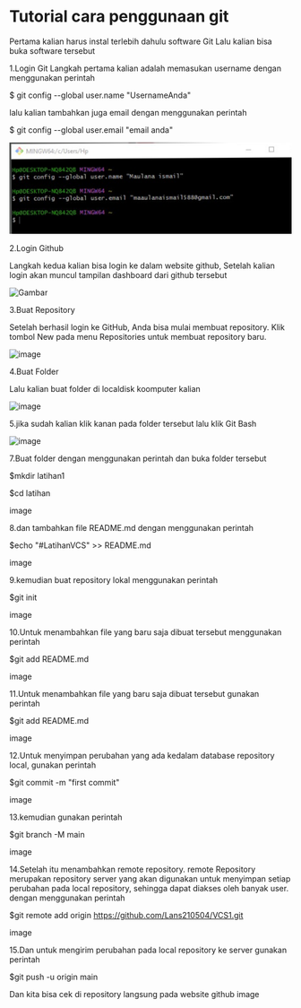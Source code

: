 # Tutorial cara penggunaan git

Pertama kalian harus instal terlebih dahulu software Git Lalu kalian bisa buka software tersebut

1.Login Git
Langkah pertama kalian adalah memasukan username dengan menggunakan perintah

$ git config --global user.name "UsernameAnda"

lalu kalian tambahkan juga email dengan menggunakan perintah

$ git config --global user.email "email anda"


![Gambar](screenshot/ss1.png)


2.Login Github

Langkah kedua kalian bisa login ke dalam website github, Setelah kalian login akan muncul tampilan dashboard dari github tersebut


![Gambar](screenshot/lnkedss2.jpg)



3.Buat Repository

Setelah berhasil login ke GitHub, Anda bisa mulai membuat repository. Klik tombol New pada menu Repositories untuk membuat repository baru.



![image](https://user-images.githubusercontent.com/115879313/196103899-f48ba2ec-546f-491e-a560-6ea6eb929454.png)


4.Buat Folder

Lalu kalian buat folder di localdisk koomputer kalian


![image](https://user-images.githubusercontent.com/115879313/196103175-1872f3cf-90fe-409a-89f6-c75dca19dd5a.png)

5.jika sudah kalian klik kanan pada folder tersebut lalu klik Git Bash


![image](https://user-images.githubusercontent.com/115879313/196103234-70cf03b6-41fd-4d02-a6e5-9fd698cd6465.png)

7.Buat folder dengan menggunakan perintah dan buka folder tersebut

$mkdir latihan1

$cd latihan

image

8.dan tambahkan file README.md dengan menggunakan perintah

$echo "#LatihanVCS" >> README.md

image

9.kemudian buat repository lokal menggunakan perintah

$git init

image

10.Untuk menambahkan file yang baru saja dibuat tersebut menggunakan perintah

$git add README.md

image

11.Untuk menambahkan file yang baru saja dibuat tersebut gunakan perintah

$git add README.md

image

12.Untuk menyimpan perubahan yang ada kedalam database repository local, gunakan perintah

$git commit -m "first commit"

image

13.kemudian gunakan perintah

$git branch -M main

image

14.Setelah itu menambahkan remote repository. remote Repository merupakan repository server yang akan digunakan untuk menyimpan setiap perubahan pada local repository, sehingga dapat diakses oleh banyak user. dengan menggunakan perintah

$git remote add origin https://github.com/Lans210504/VCS1.git

image

15.Dan untuk mengirim perubahan pada local repository ke server gunakan perintah

$git push -u origin main

Dan kita bisa cek di repository langsung pada website github image



